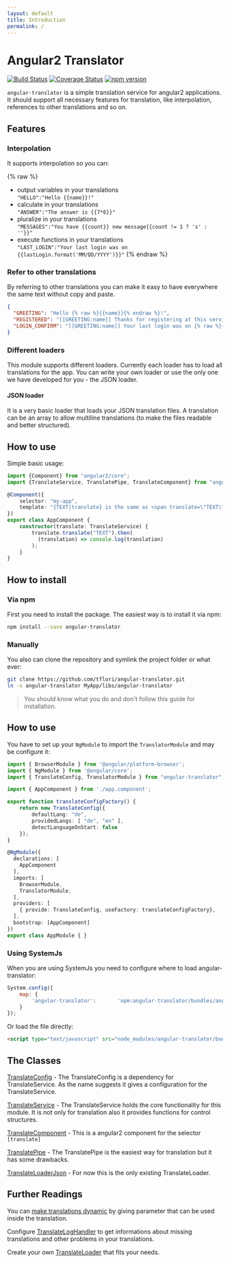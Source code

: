 ```yaml
---
layout: default
title: Introduction
permalink: /
---
```

# Angular2 Translator

[![Build Status](https://travis-ci.org/tflori/angular-translator.svg?branch=master)](https://travis-ci.org/tflori/angular-translator)
[![Coverage Status](https://coveralls.io/repos/github/tflori/angular-translator/badge.svg?branch=master)](https://coveralls.io/github/tflori/angular-translator?branch=master)
[![npm version](https://badge.fury.io/js/angular-translator.svg)](https://badge.fury.io/js/angular-translator)

`angular-translator` is a simple translation service for angular2 applications. It should support all necessary
features for translation, like interpolation, references to other translations and so on.

## Features

### Interpolation

It supports interpolation so you can:

{% raw %}
- output variables in your translations  
  `"HELLO":"Hello {{name}}!"`
- calculate in your translations  
  `"ANSWER":"The answer is {{7*6}}"`
- pluralize in your translations  
  `"MESSAGES":"You have {{count}} new message{{count != 1 ? 's' : ''}}"`
- execute functions in your translations  
  `"LAST_LOGIN":"Your last login was on {{lastLogin.format('MM/DD/YYYY')}}"`
{% endraw %}
  
### Refer to other translations

By referring to other translations you can make it easy to have everywhere the same text without copy and paste.

```json
{
  "GREETING": "Hello {% raw %}{{name}}{% endraw %}!",
  "REGISTERED": "[[GREETING:name]] Thanks for registering at this service.",
  "LOGIN_CONFIRM": "[[GREETING:name]] Your last login was on {% raw %}{{lastLogin.format('L')}}{% endraw %}."
}
```

### Different loaders

This module supports different loaders. Currently each loader has to load all translations for the app. You can write
your own loader or use the only one we have developed for you - the JSON loader.

#### JSON loader

It is a very basic loader that loads your JSON translation files. A translation can be an array to allow multiline
translations (to make the files readable and better structured).

## How to use

Simple basic usage:

```ts
import {Component} from "angular2/core";
import {TranslateService, TranslatePipe, TranslateComponent} from "angular-translator";

@Component({
    selector: "my-app",
    template: "{TEXT|translate} is the same as <span translate=\"TEXT\"></span>"
})
export class AppComponent {
    constructor(translate: TranslateService) {
        translate.translate("TEXT").then(
          (translation) => console.log(translation)
        );
    }
}
```

## How to install

### Via npm

First you need to install the package. The easiest way is to install it via npm:

```bash
npm install --save angular-translator
```

### Manually

You also can clone the repository and symlink the project folder or what ever:

```bash
git clone https://github.com/tflori/angular-translator.git
ln -s angular-translator MyApp/libs/angular-translator
```

> You should know what you do and don't follow this guide for installation.

## How to use

You have to set up your `NgModule` to import the `TranslatorModule` and may be configure it:

```ts
import { BrowserModule } from '@angular/platform-browser';
import { NgModule } from '@angular/core';
import { TranslateConfig, TranslatorModule } from "angular-translator";

import { AppComponent } from './app.component';

export function translateConfigFactory() {
    return new TranslateConfig({
        defaultLang: "de",
        providedLangs: [ "de", "en" ],
        detectLanguageOnStart: false
    });
}

@NgModule({
  declarations: [
    AppComponent
  ],
  imports: [
    BrowserModule,
    TranslatorModule,
  ],
  providers: [
    { provide: TranslateConfig, useFactory: translateConfigFactory},
  ],
  bootstrap: [AppComponent]
})
export class AppModule { }
```

### Using SystemJs

When you are using SystemJs you need to configure where to load angular-translator:

```js
System.config({
    map: {
        'angular-translator':       'npm:angular-translator/bundles/angular-translator.js'
    }
});
```
 
Or load the file directly:

```html
<script type="text/javascript" src="node_modules/angular-translator/bundles/angular-translator.js"></script>
```


## The Classes

[TranslateConfig](TranslateConfig.md) - 
The TranslateConfig is a dependency for TranslateService. As the name suggests it gives a configuration for the TranslateService.

[TranslateService](TranslateService.md) - 
The TranslateService holds the core functionality for this module. It is not only for translation also
it provides functions for control structures.

[TranslateComponent](TranslateComponent.md) - 
This is a angular2 component for the selector `[translate]`

[TranslatePipe](TranslatePipe.md) - 
The TranslatePipe is the easiest way for translation but it has some drawbacks.

[TranslateLoaderJson](TranslateLoaderJson.md) - 
For now this is the only existing TranslateLoader.

## Further Readings

You can [make translations dynamic](dynamize.md) by giving parameter that can be used inside the translation.

Configure [TranslateLogHandler](TranslateLogHandler.md) to get informations about missing translations and other problems in your translations.

Create your own [TranslateLoader](TranslateLoader.md) that fits your needs.
